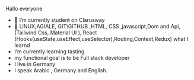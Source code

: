 Hallo everyone

- 🔭 I’m currently student on Clarusway
- 🌱 LINUX;AGIALE, GIT\GITHUB ,HTML, CSS ,javascript,Dom and Api,(Tailwind Css, Material UI  ), React (Hooks(useState,useEffect,useSelector),Routing,Context,Redux) what I learnd
- I’m currently learning tasting 
- my functional goal is to be Full stack developer
- I live in Germany
- I speak Arabic , Germany and English.
  
